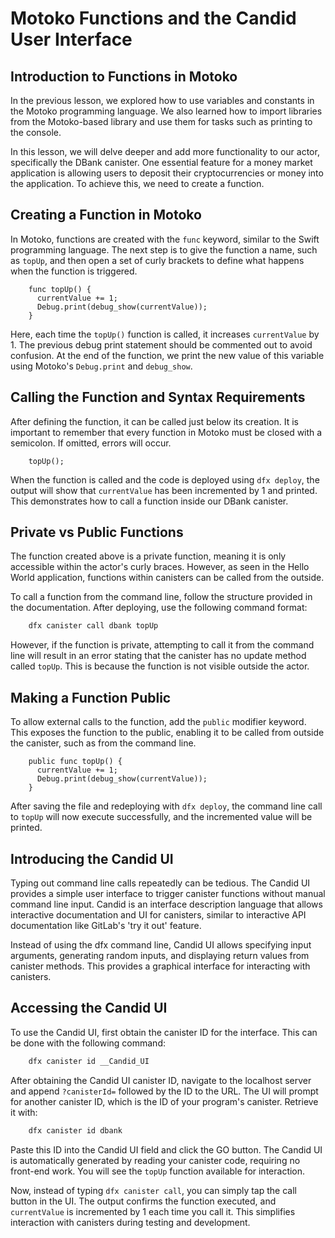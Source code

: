 # Motoko Functions and the Candid User Interface

## Introduction to Functions in Motoko

In the previous lesson, we explored how to use variables and constants in the Motoko programming language. We also learned how to import libraries from the Motoko-based library and use them for tasks such as printing to the console.

In this lesson, we will delve deeper and add more functionality to our actor, specifically the DBank canister. One essential feature for a money market application is allowing users to deposit their cryptocurrencies or money into the application. To achieve this, we need to create a function.

## Creating a Function in Motoko

In Motoko, functions are created with the `func` keyword, similar to the Swift programming language. The next step is to give the function a name, such as `topUp`, and then open a set of curly brackets to define what happens when the function is triggered.

```mo
    func topUp() {
      currentValue += 1;
      Debug.print(debug_show(currentValue));
    }
```

Here, each time the `topUp()` function is called, it increases `currentValue` by 1. The previous debug print statement should be commented out to avoid confusion. At the end of the function, we print the new value of this variable using Motoko's `Debug.print` and `debug_show`.

## Calling the Function and Syntax Requirements

After defining the function, it can be called just below its creation. It is important to remember that every function in Motoko must be closed with a semicolon. If omitted, errors will occur.

```mo
    topUp();
```

When the function is called and the code is deployed using `dfx deploy`, the output will show that `currentValue` has been incremented by 1 and printed. This demonstrates how to call a function inside our DBank canister.

## Private vs Public Functions

The function created above is a private function, meaning it is only accessible within the actor's curly braces. However, as seen in the Hello World application, functions within canisters can be called from the outside.

To call a function from the command line, follow the structure provided in the documentation. After deploying, use the following command format:

```bash
    dfx canister call dbank topUp
```

However, if the function is private, attempting to call it from the command line will result in an error stating that the canister has no update method called `topUp`. This is because the function is not visible outside the actor.

## Making a Function Public

To allow external calls to the function, add the `public` modifier keyword. This exposes the function to the public, enabling it to be called from outside the canister, such as from the command line.

```mo
    public func topUp() {
      currentValue += 1;
      Debug.print(debug_show(currentValue));
    }
```

After saving the file and redeploying with `dfx deploy`, the command line call to `topUp` will now execute successfully, and the incremented value will be printed.

## Introducing the Candid UI

Typing out command line calls repeatedly can be tedious. The Candid UI provides a simple user interface to trigger canister functions without manual command line input. Candid is an interface description language that allows interactive documentation and UI for canisters, similar to interactive API documentation like GitLab's 'try it out' feature.

Instead of using the dfx command line, Candid UI allows specifying input arguments, generating random inputs, and displaying return values from canister methods. This provides a graphical interface for interacting with canisters.

## Accessing the Candid UI

To use the Candid UI, first obtain the canister ID for the interface. This can be done with the following command:

```bash
    dfx canister id __Candid_UI
```

After obtaining the Candid UI canister ID, navigate to the localhost server and append `?canisterId=` followed by the ID to the URL. The UI will prompt for another canister ID, which is the ID of your program's canister. Retrieve it with:

```bash
    dfx canister id dbank
```

Paste this ID into the Candid UI field and click the GO button. The Candid UI is automatically generated by reading your canister code, requiring no front-end work. You will see the `topUp` function available for interaction.

Now, instead of typing `dfx canister call`, you can simply tap the call button in the UI. The output confirms the function executed, and `currentValue` is incremented by 1 each time you call it. This simplifies interaction with canisters during testing and development.
